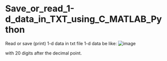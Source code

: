 # Save_or_read_1-d_data_in_TXT_using_C_MATLAB_Python
Read or save (print) 1-d data in txt file
1-d data be like:
![image](https://user-images.githubusercontent.com/48899031/218199546-8b1bb351-b8eb-4d88-846e-2e600af11f87.png)

with 20 digits after the decimal point.



